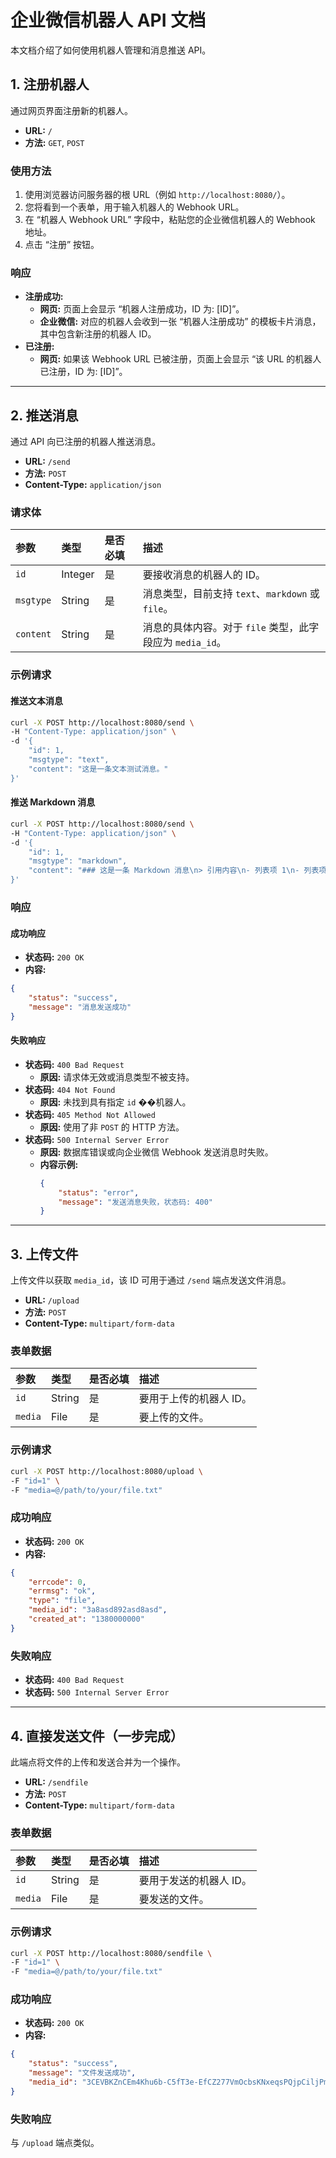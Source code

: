 # 企业微信机器人 API 文档

本文档介绍了如何使用机器人管理和消息推送 API。

## 1. 注册机器人

通过网页界面注册新的机器人。

- **URL:** `/`
- **方法:** `GET`, `POST`

### 使用方法

1.  使用浏览器访问服务器的根 URL（例如 `http://localhost:8080/`）。
2.  您将看到一个表单，用于输入机器人的 Webhook URL。
3.  在 “机器人 Webhook URL” 字段中，粘贴您的企业微信机器人的 Webhook 地址。
4.  点击 “注册” 按钮。

### 响应

- **注册成功:**
  - **网页:** 页面上会显示 “机器人注册成功，ID 为: [ID]”。
  - **企业微信:** 对应的机器人会收到一张 “机器人注册成功” 的模板卡片消息，其中包含新注册的机器人 ID。
- **已注册:**
  - **网页:** 如果该 Webhook URL 已被注册，页面上会显示 “该 URL 的机器人已注册，ID 为: [ID]”。

---

## 2. 推送消息

通过 API 向已注册的机器人推送消息。

- **URL:** `/send`
- **方法:** `POST`
- **Content-Type:** `application/json`

### 请求体

| 参数      | 类型    | 是否必填 | 描述                                       |
| :-------- | :------ | :------- | :----------------------------------------- |
| `id`      | Integer | 是       | 要接收消息的机器人的 ID。                  |
| `msgtype` | String  | 是       | 消息类型，目前支持 `text`、`markdown` 或 `file`。 |
| `content` | String  | 是       | 消息的具体内容。对于 `file` 类型，此字段应为 `media_id`。                           |


### 示例请求

#### 推送文本消息

```bash
curl -X POST http://localhost:8080/send \
-H "Content-Type: application/json" \
-d '{
    "id": 1,
    "msgtype": "text",
    "content": "这是一条文本测试消息。"
}'
```

#### 推送 Markdown 消息

```bash
curl -X POST http://localhost:8080/send \
-H "Content-Type: application/json" \
-d '{
    "id": 1,
    "msgtype": "markdown",
    "content": "### 这是一条 Markdown 消息\n> 引用内容\n- 列表项 1\n- 列表项 2\n\n请<font color=\"info\">注意</font>查收。"
}'
```

### 响应

#### 成功响应

- **状态码:** `200 OK`
- **内容:**

```json
{
    "status": "success",
    "message": "消息发送成功"
}
```

#### 失败响应

- **状态码:** `400 Bad Request`
  - **原因:** 请求体无效或消息类型不被支持。
- **状态码:** `404 Not Found`
  - **原因:** 未找到具有指定 `id` ��机器人。
- **状态码:** `405 Method Not Allowed`
  - **原因:** 使用了非 `POST` 的 HTTP 方法。
- **状态码:** `500 Internal Server Error`
  - **原因:** 数据库错误或向企业微信 Webhook 发送消息时失败。
  - **内容示例:**
    ```json
    {
        "status": "error",
        "message": "发送消息失败，状态码: 400"
    }
    ```

---

## 3. 上传文件

上传文件以获取 `media_id`，该 ID 可用于通过 `/send` 端点发送文件消息。

- **URL:** `/upload`
- **方法:** `POST`
- **Content-Type:** `multipart/form-data`

### 表单数据

| 参数    | 类型   | 是否必填 | 描述                |
| :------ | :----- | :------- | :------------------ |
| `id`    | String | 是       | 要用于上传的机器人 ID。 |
| `media` | File   | 是       | 要上传的文件。      |

### 示例请求

```bash
curl -X POST http://localhost:8080/upload \
-F "id=1" \
-F "media=@/path/to/your/file.txt"
```

### 成功响应

- **状态码:** `200 OK`
- **内容:**

```json
{
    "errcode": 0,
    "errmsg": "ok",
    "type": "file",
    "media_id": "3a8asd892asd8asd",
    "created_at": "1380000000"
}
```

### 失败响应

- **状态码:** `400 Bad Request`
- **状态码:** `500 Internal Server Error`

---

## 4. 直接发送文件（一步完成）

此端点将文件的上传和发送合并为一个操作。

- **URL:** `/sendfile`
- **方法:** `POST`
- **Content-Type:** `multipart/form-data`

### 表单数据

| 参数    | 类型   | 是否必填 | 描述                |
| :------ | :----- | :------- | :------------------ |
| `id`    | String | 是       | 要用于发送的机器人 ID。 |
| `media` | File   | 是       | 要发送的文件。      |

### 示例请求

```bash
curl -X POST http://localhost:8080/sendfile \
-F "id=1" \
-F "media=@/path/to/your/file.txt"
```

### 成功响应

- **状态码:** `200 OK`
- **内容:**

```json
{
    "status": "success",
    "message": "文件发送成功",
    "media_id": "3CEVBKZnCEm4Khu6b-C5fT3e-EfCZ277VmOcbsKNxeqsPQjpCiljPmiREkpcG-TaD"
}
```

### 失败响应

与 `/upload` 端点类似。

